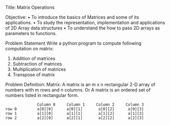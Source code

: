 Title: Matrix Operations

Objective:
• To introduce the basics of Matrices and some of its applications.
• To study the representation, implementation and applications of 2D Array data structures
• To understand the how to pass 2D arrays as parameters to functions.

Problem Statement
Write a python program to compute following computation on matrix:
1. Addition of matrices
2. Subtraction of matrices
3. Multiplication of matrices
4. Transpose of matrix

Problem Definition:
Matrix: A matrix is an m x n rectangular 2-D array of numbers with m rows and n columns.
Or A matrix is an ordered set of numbers listed in rectangular form.

                  Column 0     Column 1     Column 2     Column 3
    row 0         a[0][0]      a[0][1]       a[0][2]      a[0][3]
    row 1         a[1][0]      a[1][1]       a[1][2]      a[1][3]
    row 2         a[2][0]      a[2][1]       a[2][2]      a[2][3]
